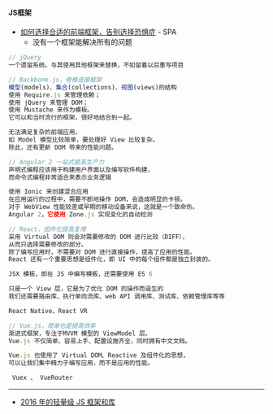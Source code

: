 #### **JS框架**

* [如何选择合适的前端框架，告别选择恐惧症](https://read.douban.com/reader/column/5945187/chapter/30511309/) - SPA
  * 没有一个框架能解决所有的问题

```js
// jQuery
一个遗留系统。与其使用其他框架来替换，不如留着以后重写项目

// Backbone.js，脊椎连接框架
模型(models)、集合(collections)、视图(views)的结构
使用 Require.js 来管理依赖；
使用 jQuery 来管理 DOM；
使用 Mustache 来作为模板。
它可以和当时流行的框架，很好地结合到一起。

无法满足复杂的前端应用，
如 Model 模型比较简单，要处理好 View 比较复杂。
除此，还有更新 DOM 带来的性能问题。

// Angular 2 一站式提高生产力
声明式编程应该用于构建用户界面以及编写软件构建，
而命令式编程非常适合来表示业务逻辑

使用 Ionic 来创建混合应用
在应用运行的过程中，需要不断地操作 DOM，会造成明显的卡顿。
对于 WebView 性能较差或早期的移动设备来说，这就是一个致命伤。
Angular 2，它使用 Zone.js 实现变化的自动检测

// React，组件化提高复用 
采用 Virtual DOM 则会对需要修改的 DOM 进行比较（DIFF），
从而只选择需要修改的部分。
除了编写应用时，不需要对 DOM 进行直接操作，提高了应用的性能。
React 还有一个重要思想是组件化，即 UI 中的每个组件都是独立封装的。

JSX 模板，即在 JS 中编写模板，还需要使用 ES 6

只是一个 View 层，它是为了优化 DOM 的操作而诞生的
我们还需要路由库、执行单向流库、web API 调用库、测试库、依赖管理库等等

React Native、React VR

// Vue.js，简单也是提高效率
渐进式框架，专注于MVVM 模型的 ViewModel 层。
Vue.js 不仅简单、容易上手、配置设施齐全，同时拥有中文文档。

Vue.js 也使用了 Virtual DOM、Reactive 及组件化的思想，
可以让我们集中精力于编写应用，而不是应用的性能。

 Vuex 、 VueRouter
```

---

* [2016 年的轻量级 JS 框架和库](https://zhuanlan.zhihu.com/p/24598210)



